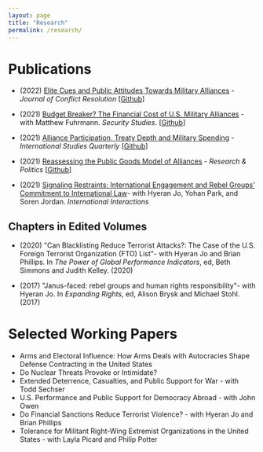 ```yaml
---
layout: page
title: "Research"
permalink: /research/ 
---
```


# Publications
- (2022) [Elite Cues and Public Attitudes Towards Military Alliances](https://journals.sagepub.com/doi/10.1177/00220027221143963) - *Journal of Conflict Resolution* [[Github](https://github.com/joshuaalley/pub-opinion-alliances)] 

- (2021) [Budget Breaker? The Financial Cost of U.S. Military Alliances](https://www.tandfonline.com/doi/full/10.1080/09636412.2021.2021280) - with Matthew Fuhrmann. *Security Studies*. [[Github](https://github.com/joshuaalley/us-alliances-milex)]

- (2021) [Alliance Participation, Treaty Depth and Military Spending](https://academic.oup.com/isq/advance-article-abstract/doi/10.1093/isq/sqab077/6372132) - *International Studies Quarterly* [[Github](https://github.com/joshuaalley/arms-allies)] 

- (2021) [Reassessing the Public Goods Model of Alliances](https://journals.sagepub.com/doi/10.1177/20531680211005225) -  *Research & Politics* [[Github](https://github.com/joshuaalley/public-goods-test)]

- (2021) [Signaling Restraints: International Engagement and Rebel Groups’ Commitment to International Law](https://www.tandfonline.com/doi/full/10.1080/03050629.2020.1814761)- with Hyeran Jo, Yohan Park, and Soren Jordan. *International Interactions* 

## Chapters in Edited Volumes

- (2020) "Can Blacklisting Reduce Terrorist Attacks?: The Case of the U.S. Foreign Terrorist Organization (FTO) List"- with Hyeran Jo and Brian Phillips. In *The Power of Global Performance Indicators*, ed, Beth Simmons and Judith Kelley. (2020) 

- (2017) "Janus-faced: rebel groups and human rights responsibility"- with Hyeran Jo. In *Expanding Rights*, ed, Alison Brysk and Michael Stohl. (2017)


# Selected Working Papers

- Arms and Electoral Influence: How Arms Deals with Autocracies Shape Defense Contracting in the United States
- Do Nuclear Threats Provoke or Intimidate?
- Extended Deterrence, Casualties, and Public Support for War - with Todd Sechser
- U.S. Performance and Public Support for Democracy Abroad - with John Owen
- Do Financial Sanctions Reduce Terrorist Violence? - with Hyeran Jo and Brian Phillips
- Tolerance for Militant Right-Wing Extremist Organizations in the United States - with Layla Picard and Philip Potter

